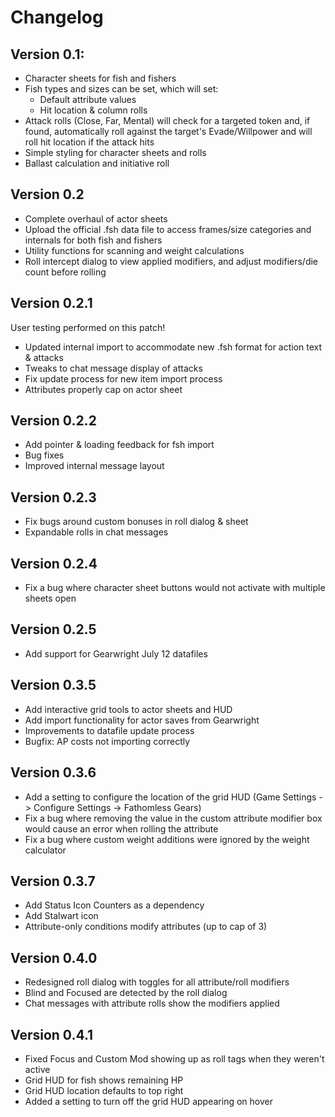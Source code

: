 # Changelog

## Version 0.1:
* Character sheets for fish and fishers
* Fish types and sizes can be set, which will set:
    * Default attribute values
    * Hit location & column rolls
* Attack rolls (Close, Far, Mental) will check for a targeted token and, if found, automatically roll against the target's Evade/Willpower and will roll hit location if the attack hits
* Simple styling for character sheets and rolls
* Ballast calculation and initiative roll

## Version 0.2
* Complete overhaul of actor sheets
* Upload the official .fsh data file to access frames/size categories and internals for both fish and fishers
* Utility functions for scanning and weight calculations
* Roll intercept dialog to view applied modifiers, and adjust modifiers/die count before rolling

## Version 0.2.1
User testing performed on this patch!
* Updated internal import to accommodate new .fsh format for action text & attacks
* Tweaks to chat message display of attacks
* Fix update process for new item import process
* Attributes properly cap on actor sheet

## Version 0.2.2
* Add pointer & loading feedback for fsh import
* Bug fixes
* Improved internal message layout

## Version 0.2.3
* Fix bugs around custom bonuses in roll dialog & sheet
* Expandable rolls in chat messages

## Version 0.2.4
* Fix a bug where character sheet buttons would not activate with multiple sheets open

## Version 0.2.5
* Add support for Gearwright July 12 datafiles

## Version 0.3.5
* Add interactive grid tools to actor sheets and HUD
* Add import functionality for actor saves from Gearwright
* Improvements to datafile update process
* Bugfix: AP costs not importing correctly

## Version 0.3.6
* Add a setting to configure the location of the grid HUD (Game Settings -> Configure Settings -> Fathomless Gears)
* Fix a bug where removing the value in the custom attribute modifier box would cause an error when rolling the attribute
* Fix a bug where custom weight additions were ignored by the weight calculator

## Version 0.3.7
* Add Status Icon Counters as a dependency
* Add Stalwart icon
* Attribute-only conditions modify attributes (up to cap of 3)

## Version 0.4.0
* Redesigned roll dialog with toggles for all attribute/roll modifiers
* Blind and Focused are detected by the roll dialog
* Chat messages with attribute rolls show the modifiers applied

## Version 0.4.1
* Fixed Focus and Custom Mod showing up as roll tags when they weren't active
* Grid HUD for fish shows remaining HP
* Grid HUD location defaults to top right
* Added a setting to turn off the grid HUD appearing on hover